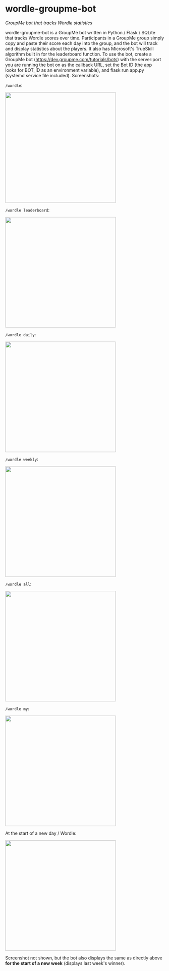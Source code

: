 # wordle-groupme-bot
_GroupMe bot that tracks Wordle statistics_

wordle-groupme-bot is a GroupMe bot written in Python / Flask / SQLite that tracks Wordle scores over time. Participants in a GroupMe group simply copy and paste their score each day into the group, and the bot will track and display statistics about the players. It also has Microsoft's TrueSkill algorithm built in for the leaderboard function. To use the bot, create a GroupMe bot (https://dev.groupme.com/tutorials/bots) with the server:port you are running the bot on as the callback URL, set the Bot ID (the app looks for BOT_ID as an environment variable), and flask run app.py (systemd service file included). Screenshots:

`/wordle`:

<img src="https://raw.githubusercontent.com/zmpetro/wordle-groupme-bot/main/screenshots/help.jpg" width="350"/>

`/wordle leaderboard`:

<img src="https://raw.githubusercontent.com/zmpetro/wordle-groupme-bot/main/screenshots/leaderboard.jpg" width="350"/>

`/wordle daily`:

<img src="https://raw.githubusercontent.com/zmpetro/wordle-groupme-bot/main/screenshots/daily.jpg" width="350"/>

`/wordle weekly`:

<img src="https://raw.githubusercontent.com/zmpetro/wordle-groupme-bot/main/screenshots/weekly.jpg" width="350"/>

`/wordle all`:

<img src="https://raw.githubusercontent.com/zmpetro/wordle-groupme-bot/main/screenshots/all.jpg" width="350"/>

`/wordle my`:

<img src="https://raw.githubusercontent.com/zmpetro/wordle-groupme-bot/main/screenshots/my.jpg" width="350"/>

At the start of a new day / Wordle:

<img src="https://raw.githubusercontent.com/zmpetro/wordle-groupme-bot/main/screenshots/yesterday.jpg" width="350"/>

Screenshot not shown, but the bot also displays the same as directly above **for the start of a new week** (displays last week's winner).

